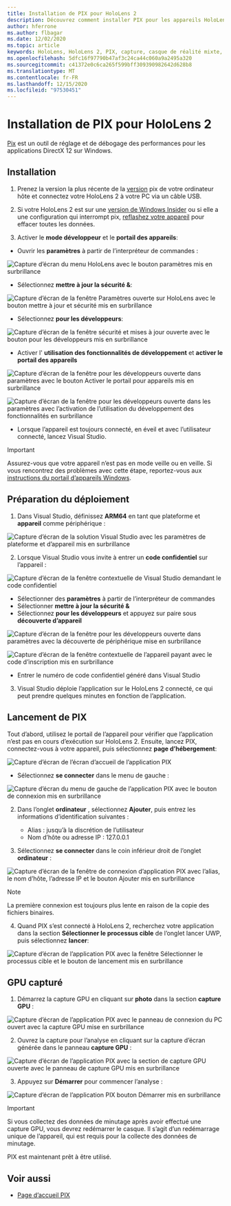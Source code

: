 ```yaml
---
title: Installation de PIX pour HoloLens 2
description: Découvrez comment installer PIX pour les appareils HoloLens 2.
author: hferrone
ms.author: flbagar
ms.date: 12/02/2020
ms.topic: article
keywords: HoloLens, HoloLens 2, PIX, capture, casque de réalité mixte, casque Windows Mixed realisation, casque de réalité virtuelle
ms.openlocfilehash: 5dfc16f97790b47af3c24ca44c060a9a2495a320
ms.sourcegitcommit: c41372e0c6ca265f599bff309390982642d628b8
ms.translationtype: MT
ms.contentlocale: fr-FR
ms.lasthandoff: 12/15/2020
ms.locfileid: "97530451"
---
```

# <a name="installing-pix-for-hololens-2"></a>Installation de PIX pour HoloLens 2

[Pix](https://devblogs.microsoft.com/pix) est un outil de réglage et de débogage des performances pour les applications DirectX 12 sur Windows. 

## <a name="setup"></a>Installation

1. Prenez la version la plus récente de la [version]( https://devblogs.microsoft.com/pix/download) pix de votre ordinateur hôte et connectez votre HoloLens 2 à votre PC via un câble USB.

2. Si votre HoloLens 2 est sur une [version de Windows Insider](https://insider.windows.com) ou si elle a une configuration qui interrompt pix,  [reflashez votre appareil](https://docs.microsoft.com/hololens/hololens-recovery) pour effacer toutes les données.

3. Activer le **mode développeur** et le **portail des appareils**:

* Ouvrir les **paramètres** à partir de l’interpréteur de commandes :

![Capture d’écran du menu HoloLens avec le bouton paramètres mis en surbrillance](images/pix-img-01.jpg)

* Sélectionnez **mettre à jour la sécurité &**:

![Capture d’écran de la fenêtre Paramètres ouverte sur HoloLens avec le bouton mettre à jour et sécurité mis en surbrillance](images/pix-img-02.jpg)

* Sélectionnez **pour les développeurs**:

![Capture d’écran de la fenêtre sécurité et mises à jour ouverte avec le bouton pour les développeurs mis en surbrillance](images/pix-img-03.jpg)

* Activer l' **utilisation des fonctionnalités de développement** et **activer le portail des appareils**

![Capture d’écran de la fenêtre pour les développeurs ouverte dans paramètres avec le bouton Activer le portail pour appareils mis en surbrillance](images/pix-img-04.jpg)

![Capture d’écran de la fenêtre pour les développeurs ouverte dans les paramètres avec l’activation de l’utilisation du développement des fonctionnalités en surbrillance](images/pix-img-05.jpg)

* Lorsque l’appareil est toujours connecté, en éveil et avec l’utilisateur connecté, lancez Visual Studio.

> [!IMPORTANT]
> Assurez-vous que votre appareil n’est pas en mode veille ou en veille. Si vous rencontrez des problèmes avec cette étape, reportez-vous aux [instructions du portail d’appareils Windows](https://docs.microsoft.com/windows/mixed-reality/develop/platform-capabilities-and-apis/using-the-windows-device-portal).

## <a name="preparing-for-deployment"></a>Préparation du déploiement

1. Dans Visual Studio, définissez **ARM64** en tant que plateforme et **appareil** comme périphérique :

![Capture d’écran de la solution Visual Studio avec les paramètres de plateforme et d’appareil mis en surbrillance](images/pix-img-06.png)

2. Lorsque Visual Studio vous invite à entrer un **code confidentiel** sur l’appareil :

![Capture d’écran de la fenêtre contextuelle de Visual Studio demandant le code confidentiel](images/pix-img-07.png)

* Sélectionner des **paramètres** à partir de l’interpréteur de commandes
* Sélectionner **mettre à jour la sécurité &**
* Sélectionnez **pour les développeurs** et appuyez sur paire sous **découverte d’appareil** 

![Capture d’écran de la fenêtre pour les développeurs ouverte dans paramètres avec la découverte de périphérique mise en surbrillance](images/pix-img-08.jpg)

![Capture d’écran de la fenêtre contextuelle de l’appareil payant avec le code d’inscription mis en surbrillance](images/pix-img-09.jpg)

* Entrer le numéro de code confidentiel généré dans Visual Studio

3. Visual Studio déploie l’application sur le HoloLens 2 connecté, ce qui peut prendre quelques minutes en fonction de l’application.

## <a name="launching-pix"></a>Lancement de PIX

Tout d’abord, utilisez le portail de l’appareil pour vérifier que l’application n’est pas en cours d’exécution sur HoloLens 2. Ensuite, lancez PIX, connectez-vous à votre appareil, puis sélectionnez **page d’hébergement**:

![Capture d’écran de l’écran d’accueil de l’application PIX](images/pix-img-10.png)

* Sélectionnez **se connecter** dans le menu de gauche :

![Capture d’écran du menu de gauche de l’application PIX avec le bouton de connexion mis en surbrillance](images/pix-img-11.png)

2. Dans l’onglet **ordinateur** , sélectionnez **Ajouter**, puis entrez les informations d’identification suivantes :
    * Alias : jusqu’à la discrétion de l’utilisateur
    * Nom d’hôte ou adresse IP : 127.0.0.1

3. Sélectionnez **se connecter** dans le coin inférieur droit de l’onglet **ordinateur** :

![Capture d’écran de la fenêtre de connexion d’application PIX avec l’alias, le nom d’hôte, l’adresse IP et le bouton Ajouter mis en surbrillance](images/pix-img-12.png)

> [!NOTE]
> La première connexion est toujours plus lente en raison de la copie des fichiers binaires.

4. Quand PIX s’est connecté à HoloLens 2, recherchez votre application dans la section **Sélectionner le processus cible** de l’onglet lancer UWP, puis sélectionnez **lancer**:

![Capture d’écran de l’application PIX avec la fenêtre Sélectionner le processus cible et le bouton de lancement mis en surbrillance](images/pix-img-13.png)

## <a name="gpu-captured"></a>GPU capturé

1. Démarrez la capture GPU en cliquant sur **photo** dans la section **capture GPU** :

![Capture d’écran de l’application PIX avec le panneau de connexion du PC ouvert avec la capture GPU mise en surbrillance](images/pix-img-14.png)

2. Ouvrez la capture pour l’analyse en cliquant sur la capture d’écran générée dans le panneau **capture GPU** :

![Capture d’écran de l’application PIX avec la section de capture GPU ouverte avec le panneau de capture GPU mis en surbrillance](images/pix-img-15.png)

3. Appuyez sur **Démarrer** pour commencer l’analyse :

![Capture d’écran de l’application PIX bouton Démarrer mis en surbrillance](images/pix-img-16.png)

> [!IMPORTANT]
> Si vous collectez des données de minutage après avoir effectué une capture GPU, vous devrez redémarrer le casque. Il s’agit d’un redémarrage unique de l’appareil, qui est requis pour la collecte des données de minutage.

PIX est maintenant prêt à être utilisé.

## <a name="see-also"></a>Voir aussi
* [Page d’accueil PIX](https://devblogs.microsoft.com/pix)